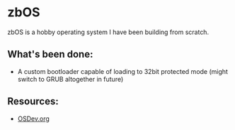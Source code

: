 # zbOS

zbOS is a hobby operating system I have been building from scratch.

## What's been done:

- A custom bootloader capable of loading to 32bit protected mode (might switch to GRUB altogether in future)

## Resources:

- [OSDev.org](https://wiki.osdev.org)

